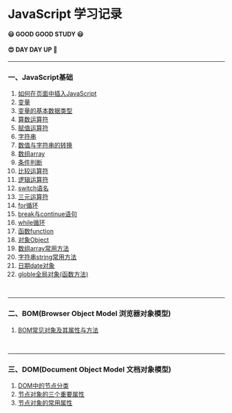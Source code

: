 JavaScript 学习记录
===================

#### :smiley: GOOD GOOD STUDY :smiley:

#### :heart_eyes: DAY DAY UP :rocket:

---

### 一、JavaScript基础

1.	[如何在页面中插入JavaScript](JavaScript_basic/01_insert_type.html)
2.	[变量](JavaScript_basic/o2_variable.html)
3.	[变量的基本数据类型](JavaScript_basic/03_variable_type.html)
4.	[算数运算符](JavaScript_basic/04_arlthmetle_operator.html)
5.	[赋值运算符](JavaScript_basic/05_assignment_operators.html)
6.	[字符串](JavaScript_basic/06_string.html)
7.	[数值与字符串的转换](JavaScript_basic/07_number_and_string_transform.html)
8.	[数组array](JavaScript_basic/08_array.html)
9.	[条件判断](JavaScript_basic/09_if_else.html)
10.	[比较运算符](JavaScript_basic/10_comparison_operator.html)
11.	[逻辑运算符](JavaScript_basic/11_logical_operator.html)
12.	[switch语名](JavaScript_basic/12_switch.html)
13.	[三元运算符](JavaScript_basic/13_ternary_operator.html)
14.	[for循环](JavaScript_basic/14_for_loop.html)
15.	[break与continue语句](JavaScript_basic/15_break_and_continue.html)
16.	[while循环](JavaScript_basic/16_while_loop.html)
17.	[函数function](JavaScript_basic/17_function.html)
18.	[对象Object](JavaScript_basic/18_object.html)
19.	[数组array常用方法](JavaScript_basic/19_array_common_method.html)
20.	[字符串string常用方法](JavaScript_basic/20_string_common_method.html)
21.	[日期date对象](JavaScript_basic/21_date_object.html)
22.	[globle全局对象(函数方法)](JavaScript_basic/22_globle_object.html)

<br/>

---

### 二、BOM(Browser Object Model 浏览器对象模型)

1.	[BOM常见对象及其属性与方法](BOM/01_BOM_object.html)

<br/>

---

### 三、DOM(Document Object Model 文档对象模型)

1.	[DOM中的节点分类](BOM/01_BOM_object.html)
2.	[节点对象的三个重要属性](DOM/02_node_object_attribute.html)
3.	[节点对象的常用属性](DOM/03_node_object_common_attribute.html)
